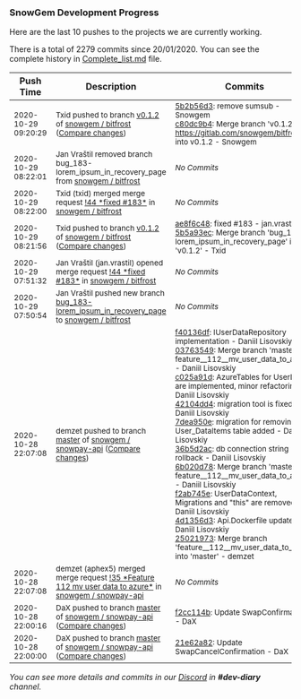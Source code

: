 
### SnowGem Development Progress

Here are the last 10 pushes to the projects we are currently working.

There is a total of 2279 commits since 20/01/2020. You can see the complete history in
 [Complete_list.md](Complete_list.md) file.

| Push Time | Description | Commits |
| --- | --- | --- |
| <sub>2020-10-29 09:20:29</sub> | <sub>Txid pushed to branch [v0\.1\.2](https://gitlab.com/snowgem/bitfrost/commits/v0.1.2) of [snowgem / bitfrost](https://gitlab.com/snowgem/bitfrost) ([Compare changes](https://gitlab.com/snowgem/bitfrost/compare/5b5a93ec00769eaa4dc1003850ff88e39c0e8397...c80dc9b4fb9296031943ea8277e21709f7529e5e))</sub> | <sub>[5b2b56d3](https://gitlab.com/snowgem/bitfrost/-/commit/5b2b56d36db918896888863687922b4c9ad13fcf): remove sumsub - Snowgem<br>[c80dc9b4](https://gitlab.com/snowgem/bitfrost/-/commit/c80dc9b4fb9296031943ea8277e21709f7529e5e): Merge branch 'v0.1.2' of https://gitlab.com/snowgem/bitfrost into v0.1.2 - Snowgem</sub> |
| <sub>2020-10-29 08:22:01</sub> | <sub>Jan Vraštil removed branch bug_183-lorem_ipsum_in_recovery_page from [snowgem / bitfrost](https://gitlab.com/snowgem/bitfrost)</sub> | <sub>_No Commits_</sub> |
| <sub>2020-10-29 08:22:00</sub> | <sub>Txid (txid) merged merge request [\!44 \*fixed \#183\*](https://gitlab.com/snowgem/bitfrost/-/merge_requests/44) in [snowgem / bitfrost](https://gitlab.com/snowgem/bitfrost)</sub> | <sub>_No Commits_</sub> |
| <sub>2020-10-29 08:21:56</sub> | <sub>Txid pushed to branch [v0\.1\.2](https://gitlab.com/snowgem/bitfrost/commits/v0.1.2) of [snowgem / bitfrost](https://gitlab.com/snowgem/bitfrost) ([Compare changes](https://gitlab.com/snowgem/bitfrost/compare/4923450c2b46b3bbc6bfc9b1ee5d2729a0564e6d...5b5a93ec00769eaa4dc1003850ff88e39c0e8397))</sub> | <sub>[ae8f6c48](https://gitlab.com/snowgem/bitfrost/-/commit/ae8f6c48b47bfa82486116f895ee93cc58a7dc12): fixed #183 - jan.vrastil<br>[5b5a93ec](https://gitlab.com/snowgem/bitfrost/-/commit/5b5a93ec00769eaa4dc1003850ff88e39c0e8397): Merge branch 'bug_183-lorem_ipsum_in_recovery_page' into 'v0.1.2' - Txid</sub> |
| <sub>2020-10-29 07:51:32</sub> | <sub>Jan Vraštil (jan.vrastil) opened merge request [\!44 \*fixed \#183\*](https://gitlab.com/snowgem/bitfrost/-/merge_requests/44) in [snowgem / bitfrost](https://gitlab.com/snowgem/bitfrost)</sub> | <sub>_No Commits_</sub> |
| <sub>2020-10-29 07:50:54</sub> | <sub>Jan Vraštil pushed new branch [bug\_183\-lorem\_ipsum\_in\_recovery\_page](https://gitlab.com/snowgem/bitfrost/commits/bug_183-lorem_ipsum_in_recovery_page) to [snowgem / bitfrost](https://gitlab.com/snowgem/bitfrost)</sub> | <sub>_No Commits_</sub> |
| <sub>2020-10-28 22:07:08</sub> | <sub>demzet pushed to branch [master](https://gitlab.com/snowgem/snowpay-api/commits/master) of [snowgem / snowpay\-api](https://gitlab.com/snowgem/snowpay-api) ([Compare changes](https://gitlab.com/snowgem/snowpay-api/compare/f2cc114bb8e1295e1dd94f77b04c04014a7dcdb0...250219732436104c23f4867d2f8964b0880ab11f))</sub> | <sub>[f40136df](https://gitlab.com/snowgem/snowpay-api/-/commit/f40136dfaaa0894bb1f644ae86918869cc1be71b): IUserDataRepository implementation - Daniil Lisovskiy<br>[03763549](https://gitlab.com/snowgem/snowpay-api/-/commit/03763549cf22a600b27a896b9db87d3848849b7a): Merge branch 'master' into feature__112__mv_user_data_to_azure - Daniil Lisovskiy<br>[c025a91d](https://gitlab.com/snowgem/snowpay-api/-/commit/c025a91dc79ea943b07cf3a124184280f43a19fa): AzureTables for UserData are implemented, minor refactoring - Daniil Lisovskiy<br>[42104dd4](https://gitlab.com/snowgem/snowpay-api/-/commit/42104dd4938e04d98badbe2ddb09b22420037fe1): migration tool is fixed - Daniil Lisovskiy<br>[7dea950e](https://gitlab.com/snowgem/snowpay-api/-/commit/7dea950ee0de1ea0416363b2660206c1c218b406): migration for removing User_DataItems table added - Daniil Lisovskiy<br>[36b5d2ac](https://gitlab.com/snowgem/snowpay-api/-/commit/36b5d2acdac89dd83cfe5e51e647c5d394067a80): db connection string rollback - Daniil Lisovskiy<br>[6b020d78](https://gitlab.com/snowgem/snowpay-api/-/commit/6b020d782cf11a1194b89f872ee6d5655104ccaf): Merge branch 'master' into feature__112__mv_user_data_to_azure - Daniil Lisovskiy<br>[f2ab745e](https://gitlab.com/snowgem/snowpay-api/-/commit/f2ab745e058f3c24ea9ae1c5b12e9a06313117f8): UserDataContext, Migrations and "this" are removed - Daniil Lisovskiy<br>[4d1356d3](https://gitlab.com/snowgem/snowpay-api/-/commit/4d1356d35cbac0ddaf8d7e83c7ea04374d97ac66): Api.Dockerfile updated - Daniil Lisovskiy<br>[25021973](https://gitlab.com/snowgem/snowpay-api/-/commit/250219732436104c23f4867d2f8964b0880ab11f): Merge branch 'feature__112__mv_user_data_to_azure' into 'master' - demzet</sub> |
| <sub>2020-10-28 22:07:08</sub> | <sub>demzet (aphex5) merged merge request [\!35 \*Feature  112  mv user data to azure\*](https://gitlab.com/snowgem/snowpay-api/-/merge_requests/35) in [snowgem / snowpay\-api](https://gitlab.com/snowgem/snowpay-api)</sub> | <sub>_No Commits_</sub> |
| <sub>2020-10-28 22:00:16</sub> | <sub>DaX pushed to branch [master](https://gitlab.com/snowgem/snowpay-api/commits/master) of [snowgem / snowpay\-api](https://gitlab.com/snowgem/snowpay-api) ([Compare changes](https://gitlab.com/snowgem/snowpay-api/compare/21e62a82b6967cf8e20c29226ca5eec542fd4f02...f2cc114bb8e1295e1dd94f77b04c04014a7dcdb0))</sub> | <sub>[f2cc114b](https://gitlab.com/snowgem/snowpay-api/-/commit/f2cc114bb8e1295e1dd94f77b04c04014a7dcdb0): Update SwapConfirmation - DaX</sub> |
| <sub>2020-10-28 22:00:00</sub> | <sub>DaX pushed to branch [master](https://gitlab.com/snowgem/snowpay-api/commits/master) of [snowgem / snowpay\-api](https://gitlab.com/snowgem/snowpay-api) ([Compare changes](https://gitlab.com/snowgem/snowpay-api/compare/8d55b0f92ff61736f0cbccd8891f5556294bb9fb...21e62a82b6967cf8e20c29226ca5eec542fd4f02))</sub> | <sub>[21e62a82](https://gitlab.com/snowgem/snowpay-api/-/commit/21e62a82b6967cf8e20c29226ca5eec542fd4f02): Update SwapCancelConfirmation - DaX</sub> |

_You can see more details and commits in our [Discord](https://discord.gg/zumGnbg) in **#dev-diary** channel._
